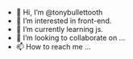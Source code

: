 - 👋 Hi, I’m @tonybullettooth
- 👀 I’m interested in front-end.
- 🌱 I’m currently learning  js.
- 💞️ I’m looking to collaborate on ...
- 📫 How to reach me ...

<!---
tonybullettooth/tonybullettooth is a ✨ special ✨ repository because its `README.md` (this file) appears on your GitHub profile.
You can click the Preview link to take a look at your changes.
--->
